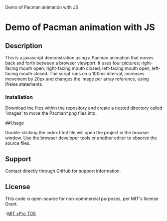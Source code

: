 Demo of Pacman animation with JS
<h1>Demo of Pacman animation with JS</h1>

## Description

This is a javascript demonstration using a Pacman animation that moves back and forth between a browser viewport. It uses four pictures; right-facing  mouth open; right-facing  mouth closed; left-facing  mouth open, left-facing mouth closed. The script runs on a 100ms interval, increases movement by 20px and changes the image per array reference, using if/else statements. 

### Installation

Download the files within the repository and create a nested directory called 'images' to move the Pacman*.png files into. 

##Usage

Double-clicking the index.html file will open the project in the browser window. Use the browser developer tools or another editor to observe the source files. 

## Support

Contact directly through GitHub for support information. 

## License

This code is open-source for non-commercial purposes, per MIT's license Grant.

-[MIT xPro TOS](https://xpro.mit.edu/terms-of-service/)
